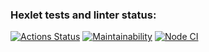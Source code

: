 ### Hexlet tests and linter status:
[![Actions Status](https://github.com/NatalyaReva/frontend-project-lvl1/workflows/hexlet-check/badge.svg)](https://github.com/NatalyaReva/frontend-project-lvl1/actions)
[![Maintainability](https://api.codeclimate.com/v1/badges/dfc50c2d88cd46d069c1/maintainability)](https://codeclimate.com/github/NatalyaReva/frontend-project-lvl1/maintainability)
[![Node CI](https://github.com/NatalyaReva/frontend-project-lvl1/workflows/Node%20CI/badge.svg)](https://github.com/NatalyaReva/frontend-project-lvl1/actions)


